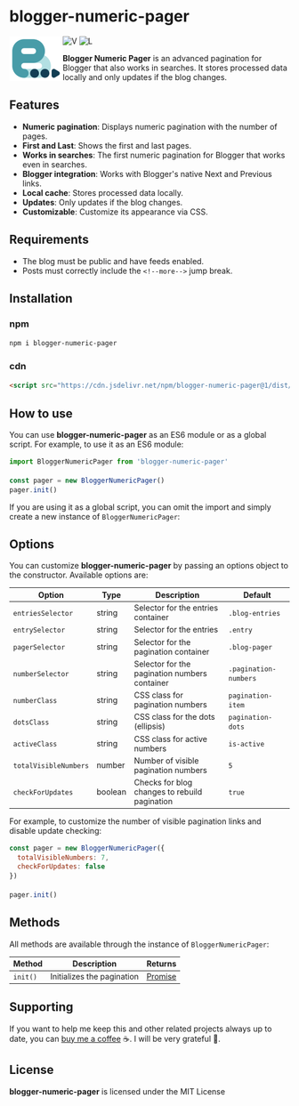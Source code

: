 # blogger-numeric-pager

<img src="https://raw.githubusercontent.com/zkreations/blogger-numeric-pager/main/logo.png" align="left" />

![V](https://img.shields.io/npm/v/blogger-numeric-pager) ![L](https://img.shields.io/npm/l/blogger-numeric-pager)

**Blogger Numeric Pager** is an advanced pagination for Blogger that also works in searches. It stores processed data locally and only updates if the blog changes.

## Features

- **Numeric pagination**: Displays numeric pagination with the number of pages.
- **First and Last**: Shows the first and last pages.
- **Works in searches**: The first numeric pagination for Blogger that works even in searches.
- **Blogger integration**: Works with Blogger's native Next and Previous links.
- **Local cache**: Stores processed data locally.
- **Updates**: Only updates if the blog changes.
- **Customizable**: Customize its appearance via CSS.

## Requirements

- The blog must be public and have feeds enabled.
- Posts must correctly include the `<!--more-->` jump break.

## Installation

### npm

```bash
npm i blogger-numeric-pager
```

### cdn

```html
<script src="https://cdn.jsdelivr.net/npm/blogger-numeric-pager@1/dist/main.min.js" defer></script>
```

## How to use

You can use **blogger-numeric-pager** as an ES6 module or as a global script. For example, to use it as an ES6 module:

```javascript
import BloggerNumericPager from 'blogger-numeric-pager'

const pager = new BloggerNumericPager()
pager.init()
```

If you are using it as a global script, you can omit the import and simply create a new instance of `BloggerNumericPager`:

## Options

You can customize **blogger-numeric-pager** by passing an options object to the constructor. Available options are:

| Option                | Type    | Description                                      | Default                |
|-----------------------|---------|--------------------------------------------------|------------------------|
| `entriesSelector`     | string  | Selector for the entries container               | `.blog-entries`        |
| `entrySelector`       | string  | Selector for the entries                         | `.entry`               |
| `pagerSelector`       | string  | Selector for the pagination container            | `.blog-pager`          |
| `numberSelector`      | string  | Selector for the pagination numbers container    | `.pagination-numbers`  |
| `numberClass`         | string  | CSS class for pagination numbers                 | `pagination-item`      |
| `dotsClass`           | string  | CSS class for the dots (ellipsis)                | `pagination-dots`      |
| `activeClass`         | string  | CSS class for active numbers                     | `is-active`            |
| `totalVisibleNumbers` | number  | Number of visible pagination numbers             | `5`                    |
| `checkForUpdates`     | boolean | Checks for blog changes to rebuild pagination    | `true`                 |

For example, to customize the number of visible pagination links and disable update checking:

```javascript
const pager = new BloggerNumericPager({
  totalVisibleNumbers: 7,
  checkForUpdates: false
})

pager.init()
```

## Methods

All methods are available through the instance of `BloggerNumericPager`:

| Method          | Description                   | Returns |
|-----------------|-------------------------------|---------|
| `init()`        | Initializes the pagination    | [Promise](https://developer.mozilla.org/en-US/docs/Web/JavaScript/Reference/Global_Objects/Promise) |


## Supporting

If you want to help me keep this and other related projects always up to date, you can [buy me a coffee](https://ko-fi.com/zkreations) ☕. I will be very grateful 👏.

## License

**blogger-numeric-pager** is licensed under the MIT License
